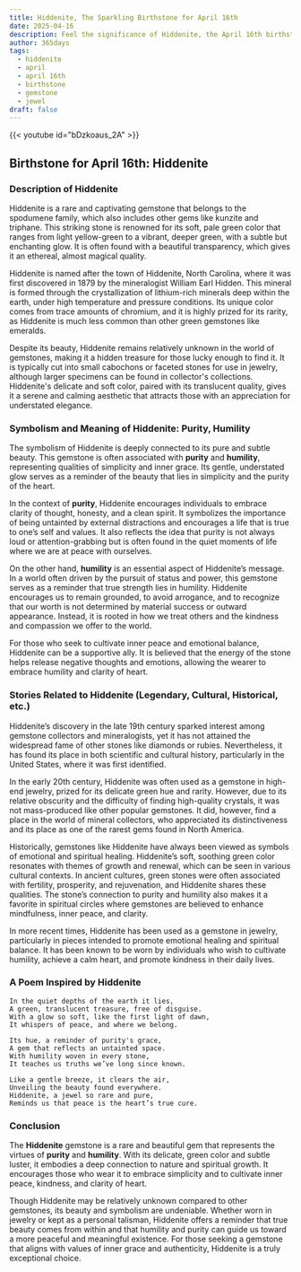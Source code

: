 ```yaml
---
title: Hiddenite, The Sparkling Birthstone for April 16th
date: 2025-04-16
description: Feel the significance of Hiddenite, the April 16th birthstone symbolizing Purity, humility. Let its beauty and meaning brighten your day.
author: 365days
tags:
  - hiddenite
  - april
  - april 16th
  - birthstone
  - gemstone
  - jewel
draft: false
---
```


{{< youtube id="bDzkoaus_2A" >}}

## Birthstone for April 16th: Hiddenite

### Description of Hiddenite

Hiddenite is a rare and captivating gemstone that belongs to the spodumene family, which also includes other gems like kunzite and triphane. This striking stone is renowned for its soft, pale green color that ranges from light yellow-green to a vibrant, deeper green, with a subtle but enchanting glow. It is often found with a beautiful transparency, which gives it an ethereal, almost magical quality.

Hiddenite is named after the town of Hiddenite, North Carolina, where it was first discovered in 1879 by the mineralogist William Earl Hidden. This mineral is formed through the crystallization of lithium-rich minerals deep within the earth, under high temperature and pressure conditions. Its unique color comes from trace amounts of chromium, and it is highly prized for its rarity, as Hiddenite is much less common than other green gemstones like emeralds.

Despite its beauty, Hiddenite remains relatively unknown in the world of gemstones, making it a hidden treasure for those lucky enough to find it. It is typically cut into small cabochons or faceted stones for use in jewelry, although larger specimens can be found in collector's collections. Hiddenite's delicate and soft color, paired with its translucent quality, gives it a serene and calming aesthetic that attracts those with an appreciation for understated elegance.

### Symbolism and Meaning of Hiddenite: Purity, Humility

The symbolism of Hiddenite is deeply connected to its pure and subtle beauty. This gemstone is often associated with **purity** and **humility**, representing qualities of simplicity and inner grace. Its gentle, understated glow serves as a reminder of the beauty that lies in simplicity and the purity of the heart.

In the context of **purity**, Hiddenite encourages individuals to embrace clarity of thought, honesty, and a clean spirit. It symbolizes the importance of being untainted by external distractions and encourages a life that is true to one’s self and values. It also reflects the idea that purity is not always loud or attention-grabbing but is often found in the quiet moments of life where we are at peace with ourselves.

On the other hand, **humility** is an essential aspect of Hiddenite’s message. In a world often driven by the pursuit of status and power, this gemstone serves as a reminder that true strength lies in humility. Hiddenite encourages us to remain grounded, to avoid arrogance, and to recognize that our worth is not determined by material success or outward appearance. Instead, it is rooted in how we treat others and the kindness and compassion we offer to the world.

For those who seek to cultivate inner peace and emotional balance, Hiddenite can be a supportive ally. It is believed that the energy of the stone helps release negative thoughts and emotions, allowing the wearer to embrace humility and clarity of heart.

### Stories Related to Hiddenite (Legendary, Cultural, Historical, etc.)

Hiddenite’s discovery in the late 19th century sparked interest among gemstone collectors and mineralogists, yet it has not attained the widespread fame of other stones like diamonds or rubies. Nevertheless, it has found its place in both scientific and cultural history, particularly in the United States, where it was first identified.

In the early 20th century, Hiddenite was often used as a gemstone in high-end jewelry, prized for its delicate green hue and rarity. However, due to its relative obscurity and the difficulty of finding high-quality crystals, it was not mass-produced like other popular gemstones. It did, however, find a place in the world of mineral collectors, who appreciated its distinctiveness and its place as one of the rarest gems found in North America.

Historically, gemstones like Hiddenite have always been viewed as symbols of emotional and spiritual healing. Hiddenite’s soft, soothing green color resonates with themes of growth and renewal, which can be seen in various cultural contexts. In ancient cultures, green stones were often associated with fertility, prosperity, and rejuvenation, and Hiddenite shares these qualities. The stone’s connection to purity and humility also makes it a favorite in spiritual circles where gemstones are believed to enhance mindfulness, inner peace, and clarity.

In more recent times, Hiddenite has been used as a gemstone in jewelry, particularly in pieces intended to promote emotional healing and spiritual balance. It has been known to be worn by individuals who wish to cultivate humility, achieve a calm heart, and promote kindness in their daily lives.

### A Poem Inspired by Hiddenite

```
In the quiet depths of the earth it lies,  
A green, translucent treasure, free of disguise.  
With a glow so soft, like the first light of dawn,  
It whispers of peace, and where we belong.

Its hue, a reminder of purity's grace,  
A gem that reflects an untainted space.  
With humility woven in every stone,  
It teaches us truths we’ve long since known.

Like a gentle breeze, it clears the air,  
Unveiling the beauty found everywhere.  
Hiddenite, a jewel so rare and pure,  
Reminds us that peace is the heart’s true cure.
```

### Conclusion

The **Hiddenite** gemstone is a rare and beautiful gem that represents the virtues of **purity** and **humility**. With its delicate, green color and subtle luster, it embodies a deep connection to nature and spiritual growth. It encourages those who wear it to embrace simplicity and to cultivate inner peace, kindness, and clarity of heart.

Though Hiddenite may be relatively unknown compared to other gemstones, its beauty and symbolism are undeniable. Whether worn in jewelry or kept as a personal talisman, Hiddenite offers a reminder that true beauty comes from within and that humility and purity can guide us toward a more peaceful and meaningful existence. For those seeking a gemstone that aligns with values of inner grace and authenticity, Hiddenite is a truly exceptional choice.